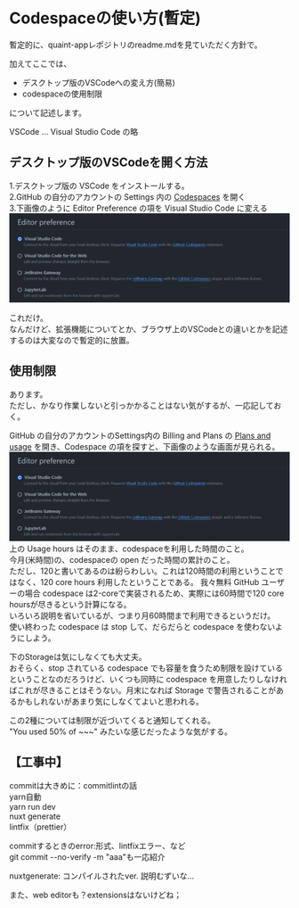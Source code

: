 # Codespaceの使い方(暫定)

暫定的に、quaint-appレポジトリのreadme.mdを見ていただく方針で。  

加えてここでは、

- デスクトップ版のVSCodeへの変え方(簡易)
- codespaceの使用制限

について記述します。

VSCode … Visual Studio Code の略
## デスクトップ版のVSCodeを開く方法

1.デスクトップ版の VSCode をインストールする。  
2.GitHub の自分のアカウントの Settings 内の [Codespaces](https://github.com/settings/codespaces) を開く  
3.下画像のように Editor Preference の項を Visual Studio Code に変える  
![画像](images/codespace-editor.png)

これだけ。  
なんだけど、拡張機能についてとか、ブラウザ上のVSCodeとの違いとかを記述するのは大変なので暫定的に放置。


## 使用制限

あります。  
ただし、かなり作業しないと引っかかることはない気がするが、一応記しておく。  

GitHub の自分のアカウントのSettings内の Billing and Plans の [Plans and usage](https://github.com/settings/billing/summary) を開き、Codespace の項を探すと、下画像のような画面が見られる。  
![画像](images/codespace-editor.png)
上の Usage hours はそのまま、codespaceを利用した時間のこと。  
今月(米時間)の、codespaceの open だった時間の累計のこと。  
ただし、120と書いてあるのは紛らわしい。これは120時間の利用ということではなく、120 core hours 利用したということである。
我々無料 GitHub ユーザーの場合 codespace は2-coreで実装されるため、実際には60時間で120 core hoursが尽きるという計算になる。  
いろいろ説明を省いているが、つまり月60時間まで利用できるというだけ。  
使い終わった codespace は stop して、だらだらと codespace を使わないようにしよう。  

下のStorageは気にしなくても大丈夫。  
おそらく、stop されている codespace でも容量を食うため制限を設けているということなのだろうけど、いくつも同時に codespace を用意したりしなければこれが尽きることはそうない。月末になれば Storage で警告されることがあるかもしれないがあまり気にしなくてよいと思われる。

この2種については制限が近づいてくると通知してくれる。  
"You used 50% of ~~~" みたいな感じだったような気がする。  



## 【工事中】

commitは大きめに：commitlintの話  
yarn自動  
yarn run dev  
nuxt generate  
lintfix（prettier）  

commitするときのerror:形式、lintfixエラー、など  
git commit --no-verify -m "aaa"も一応紹介  


nuxtgenerate: コンパイルされたver.
説明むずいな…


また、web editorも？extensionsはないけどね；




